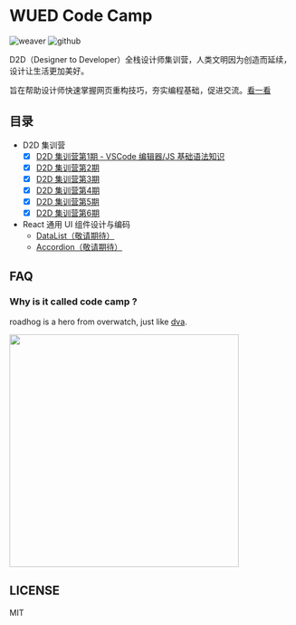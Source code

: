 # WUED Code Camp

![weaver](https://img.shields.io/static/v1.svg?label=Weaver&message=UED&color=#c7161e)
![github](https://img.shields.io/github/stars/weaver-design/wued-code-camp.svg?style=social)

D2D（Designer to Developer）全栈设计师集训营，人类文明因为创造而延续，设计让生活更加美好。

旨在帮助设计师快速掌握网页重构技巧，夯实编程基础，促进交流。[看一看](https://weaver-design.github.io/wued-code-camp/.)

## 目录

- D2D 集训营
  - [x] [D2D 集训营第1期 - VSCode 编辑器/JS 基础语法知识](https://weaver-design.github.io/wued-code-camp/d2d/1.html)
  - [x] [D2D 集训营第2期](https://weaver-design.github.io/wued-code-camp/d2d/2.html)
  - [x] [D2D 集训营第3期](https://weaver-design.github.io/wued-code-camp/d2d/3.html)
  - [x] [D2D 集训营第4期](https://weaver-design.github.io/wued-code-camp/d2d/4.html)
  - [x] [D2D 集训营第5期](https://weaver-design.github.io/wued-code-camp/d2d/5.html)
  - [x] [D2D 集训营第6期](https://weaver-design.github.io/wued-code-camp/d2d/6.html)

- React 通用 UI 组件设计与编码
  - [DataList（敬请期待）](#)
  - [Accordion（敬请期待）](#)
  
## FAQ

### Why is it called code camp ?

roadhog is a hero from overwatch, just like [dva](https://github.com/dvajs/dva).

<img src="https://gw.alipayobjects.com/zos/rmsportal/nnuuSFhDFUOfvYSRyvBh.png" width="405" height="411" />

## LICENSE

MIT
